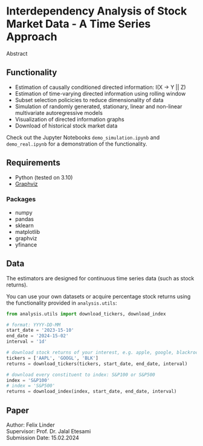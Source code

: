 # Interdependency Analysis of Stock Market Data - A Time Series Approach
Abstract

## Functionality
* Estimation of causally conditioned directed information: I(X -> Y || Z)
* Estimation of time-varying directed information using rolling window
* Subset selection policicies to reduce dimensionality of data
* Simulation of randomly generated, stationary, linear and non-linear multivariate autoregressive models
* Visualization of directed information graphs
* Download of historical stock market data

Check out the Jupyter Notebooks `demo_simulation.ipynb` and `demo_real.ipynb` for a demonstration of the functionality.

## Requirements
* Python (tested on 3.10)
* [Graphviz](https://graphviz.org/)

### Packages
* numpy
* pandas
* sklearn
* matplotlib
* graphviz
* yfinance

## Data
The estimators are designed for continuous time series data (such as stock returns).

You can use your own datasets or acquire percentage stock returns using the functionality provided in `analysis.utils`:

```python 
from analysis.utils import download_tickers, download_index

# format: YYYY-DD-MM
start_date = '2023-15-10' 
end_date = '2024-15-02'
interval = '1d'

# download stock returns of your interest, e.g. apple, google, blackrock
tickers = ['AAPL', 'GOOGL', 'BLK']
returns = download_tickers(tickers, start_date, end_date, interval)

# download every constituent to index: S&P100 or S&P500
index = 'S&P100'
# index = 'S&P500'
returns = download_index(index, start_date, end_date, interval)
```

## Paper
Author: Felix Linder\
Supervisor: Prof. Dr. Jalal Etesami\
Submission Date: 15.02.2024
